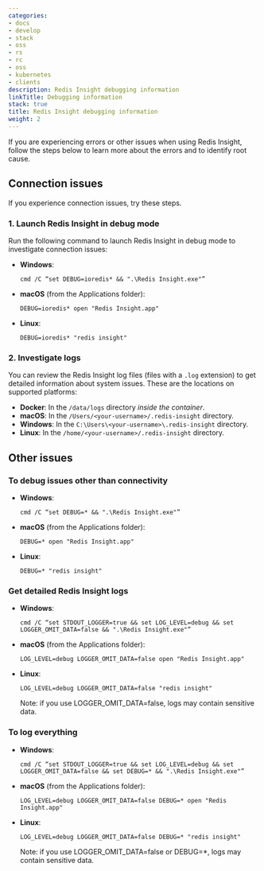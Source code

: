 ```yaml
---
categories:
- docs
- develop
- stack
- oss
- rs
- rc
- oss
- kubernetes
- clients
description: Redis Insight debugging information
linkTitle: Debugging information
stack: true
title: Redis Insight debugging information
weight: 2
---
```


If you are experiencing errors or other issues when using Redis Insight, follow the steps below to learn more about the errors and to identify root cause.

## Connection issues

If you experience connection issues, try these steps.

### 1. Launch Redis Insight in debug mode

Run the following command to launch Redis Insight in debug mode to investigate connection issues:

* **Windows**:

    `cmd /C “set DEBUG=ioredis* && ".\Redis Insight.exe"”`

* **macOS** (from the Applications folder):

    `DEBUG=ioredis* open "Redis Insight.app"`

* **Linux**:

    `DEBUG=ioredis* "redis insight"`

### 2. Investigate logs

You can review the Redis Insight log files (files with a `.log` extension) to get detailed information about system issues.
These are the locations on supported platforms:

- **Docker**: In the `/data/logs` directory *inside the container*.
- **macOS**: In the `/Users/<your-username>/.redis-insight` directory.
- **Windows**: In the `C:\Users\<your-username>\.redis-insight` directory.
- **Linux**: In the `/home/<your-username>/.redis-insight` directory.

## Other issues
### To debug issues other than connectivity

* **Windows**:

    `cmd /C “set DEBUG=* && ".\Redis Insight.exe"”`

* **macOS** (from the Applications folder):

    `DEBUG=* open "Redis Insight.app"`

* **Linux**:

    `DEBUG=* "redis insight"`

### Get detailed Redis Insight logs

* **Windows**:

    `cmd /C “set STDOUT_LOGGER=true && set LOG_LEVEL=debug && set LOGGER_OMIT_DATA=false && ".\Redis Insight.exe"”`

* **macOS** (from the Applications folder):

    `LOG_LEVEL=debug LOGGER_OMIT_DATA=false open "Redis Insight.app"`

* **Linux**:

    `LOG_LEVEL=debug LOGGER_OMIT_DATA=false "redis insight"`

    Note: if you use LOGGER_OMIT_DATA=false, logs may contain sensitive data.

### To log everything
* **Windows**:

    `cmd /C “set STDOUT_LOGGER=true && set LOG_LEVEL=debug && set LOGGER_OMIT_DATA=false && set DEBUG=* && ".\Redis Insight.exe"”`

* **macOS** (from the Applications folder):

    `LOG_LEVEL=debug LOGGER_OMIT_DATA=false DEBUG=* open "Redis Insight.app"`

* **Linux**:

    `LOG_LEVEL=debug LOGGER_OMIT_DATA=false DEBUG=* "redis insight"`

    Note: if you use LOGGER_OMIT_DATA=false or DEBUG=*, logs may contain sensitive data.